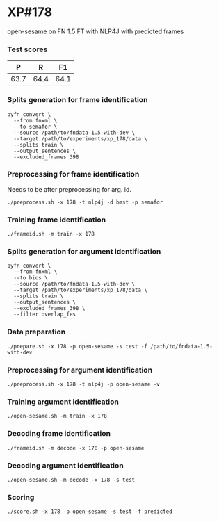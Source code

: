 # XP\#178

open-sesame on FN 1.5 FT with NLP4J with predicted frames

### Test scores
| P | R | F1 |
| --- | --- | --- |
| 63.7 | 64.4 | 64.1 |

### Splits generation for frame identification
```
pyfn convert \
  --from fnxml \
  --to semafor \
  --source /path/to/fndata-1.5-with-dev \
  --target /path/to/experiments/xp_178/data \
  --splits train \
  --output_sentences \
  --excluded_frames 398
```

### Preprocessing for frame identification
Needs to be after preprocessing for arg. id.
```
./preprocess.sh -x 178 -t nlp4j -d bmst -p semafor
```

### Training frame identification
```
./frameid.sh -m train -x 178
```

### Splits generation for argument identification
```
pyfn convert \
  --from fnxml \
  --to bios \
  --source /path/to/fndata-1.5-with-dev \
  --target /path/to/experiments/xp_178/data \
  --splits train \
  --output_sentences \
  --excluded_frames 398 \
  --filter overlap_fes
```

### Data preparation
```
./prepare.sh -x 178 -p open-sesame -s test -f /path/to/fndata-1.5-with-dev
```

### Preprocessing for argument identification
```
./preprocess.sh -x 178 -t nlp4j -p open-sesame -v
```

### Training argument identification
```
./open-sesame.sh -m train -x 178
```

### Decoding frame identification
```
./frameid.sh -m decode -x 178 -p open-sesame
```

### Decoding argument identification
```
./open-sesame.sh -m decode -x 178 -s test
```

### Scoring
```
./score.sh -x 178 -p open-sesame -s test -f predicted
```
